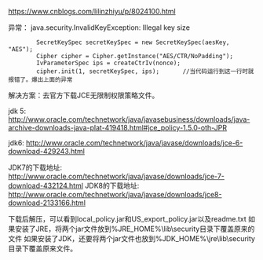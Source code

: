 https://www.cnblogs.com/lilinzhiyu/p/8024100.html

异常： java.security.InvalidKeyException: Illegal key size

```
        SecretKeySpec secretKeySpec = new SecretKeySpec(aesKey, "AES");
        Cipher cipher = Cipher.getInstance("AES/CTR/NoPadding");
        IvParameterSpec ips = createCtrIv(nonce);
        cipher.init(1, secretKeySpec, ips);　　　　//当代码运行到这一行时就报错了。爆出上面的异常
```


解决方案：去官方下载JCE无限制权限策略文件。

jdk 5: http://www.oracle.com/technetwork/java/javasebusiness/downloads/java-archive-downloads-java-plat-419418.html#jce_policy-1.5.0-oth-JPR

jdk6: http://www.oracle.com/technetwork/java/javase/downloads/jce-6-download-429243.html

JDK7的下载地址: http://www.oracle.com/technetwork/java/javase/downloads/jce-7-download-432124.html
JDK8的下载地址: http://www.oracle.com/technetwork/java/javase/downloads/jce8-download-2133166.html 

下载后解压，可以看到local_policy.jar和US_export_policy.jar以及readme.txt
如果安装了JRE，将两个jar文件放到%JRE_HOME%\lib\security目录下覆盖原来的文件
如果安装了JDK，还要将两个jar文件也放到%JDK_HOME%\jre\lib\security目录下覆盖原来文件。
